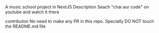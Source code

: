 A music school project in NextJS
Description
Seach "chai aur code" on youtube and watch it there

contributon
No need to make any PR in this repo. Specially DO NOT touch the README.md file
